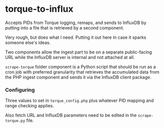 # torque-to-influx
Accepts PIDs from Torque logging, remaps, and sends to InfluxDB by putting into a file that is retrieved by a second component.

Very rough, but does what I need.  Putting it out here in case it sparks someone else's ideas.

Two components allow the ingest part to be on a separate public-facing URL while the InfluxDB server is internal and not attached at all.

`scrape-torque` folder component is a Python script that should be run as a cron job with preferred granularity that retrieves the accumulated data from the PHP ingest component and sends it via the InfluxDB client package.

### Configuring
Three values to set in `torque_config.php` plus whatever PID mapping and range checking applies.

Also fetch URL and InfluxDB parameters need to be edited in the `scrape-torque.py` file.
